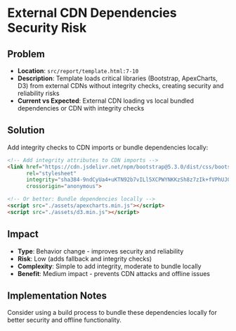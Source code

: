 # External CDN Dependencies Security Risk

## Problem
- **Location**: `src/report/template.html:7-10`
- **Description**: Template loads critical libraries (Bootstrap, ApexCharts, D3) from external CDNs without integrity checks, creating security and reliability risks
- **Current vs Expected**: External CDN loading vs local bundled dependencies or CDN with integrity checks

## Solution
Add integrity checks to CDN imports or bundle dependencies locally:

```html
<!-- Add integrity attributes to CDN imports -->
<link href="https://cdn.jsdelivr.net/npm/bootstrap@5.3.0/dist/css/bootstrap.min.css" 
      rel="stylesheet" 
      integrity="sha384-9ndCyUa4+uKTN92b7vILl5XCPWYNKKzSh8z7zIk+fVPhUJGUrS/LfPLdYtO2dxJ8" 
      crossorigin="anonymous">

<!-- Or better: Bundle dependencies locally -->
<script src="./assets/apexcharts.min.js"></script>
<script src="./assets/d3.min.js"></script>
```

## Impact
- **Type**: Behavior change - improves security and reliability
- **Risk**: Low (adds fallback and integrity checks)
- **Complexity**: Simple to add integrity, moderate to bundle locally
- **Benefit**: Medium impact - prevents CDN attacks and offline issues

## Implementation Notes
Consider using a build process to bundle these dependencies locally for better security and offline functionality.